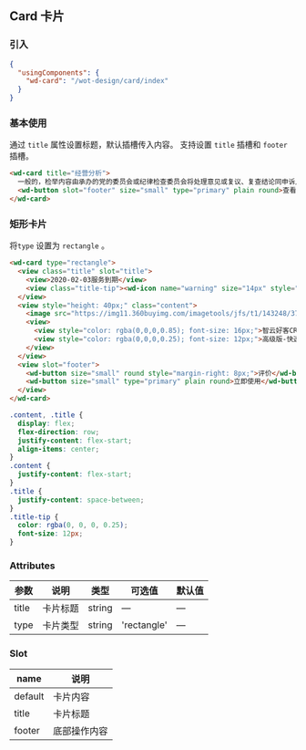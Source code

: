 ## Card 卡片

### 引入

```json
{
  "usingComponents": {
    "wd-card": "/wot-design/card/index"
  }
}
```

### 基本使用

通过 `title` 属性设置标题，默认插槽传入内容。
支持设置 `title` 插槽和 `footer` 插槽。

```html
<wd-card title="经营分析">
  一般的，检举内容由承办的党的委员会或纪律检查委员会将处理意见或复议、复查结论同申诉人见面，听取其意见。复议、复查的结论和决定，应交给申诉人一份。
  <wd-button slot="footer" size="small" type="primary" plain round>查看详情</wd-button>
</wd-card>
```

### 矩形卡片

将`type` 设置为 `rectangle` 。

```html
<wd-card type="rectangle">
  <view class="title" slot="title">
    <view>2020-02-03服务到期</view>
    <view class="title-tip"><wd-icon name="warning" size="14px" style="vertical-align: bottom"/> 您可以去电脑上使用该服务</view>
  </view>
  <view style="height: 40px;" class="content">
    <image src="https://img11.360buyimg.com/imagetools/jfs/t1/143248/37/5695/265818/5f3a8546E98d998a4/745897ca9c9e474b.jpg" width="40" height="40" alt="joy" style="border-radius: 4px; margin-right: 12px;" />
    <view>
      <view style="color: rgba(0,0,0,0.85); font-size: 16px;">智云好客CRM短信_催评营销</view>
      <view style="color: rgba(0,0,0,0.25); font-size: 12px;">高级版-快速吸粉 | 周期一年 </view>
    </view>
  </view>
  <view slot="footer">
    <wd-button size="small" round style="margin-right: 8px;">评价</wd-button>
    <wd-button size="small" type="primary" plain round>立即使用</wd-button>
  </view>
</wd-card>
```
```css
.content, .title {
  display: flex;
  flex-direction: row;
  justify-content: flex-start;
  align-items: center;
}
.content {
  justify-content: flex-start;
}
.title {
  justify-content: space-between;
}
.title-tip {
  color: rgba(0, 0, 0, 0.25);
  font-size: 12px;
}
```

### Attributes
| 参数          | 说明            | 类型            | 可选值                 | 默认值   |
|------------- |---------------- |---------------- |---------------------- |-------- |
| title        | 卡片标题          | string  |          —            |    —    |
| type        | 卡片类型          | string  |          'rectangle'            |    —    |

### Slot

| name      | 说明       |
|------------- |----------- |
| default | 卡片内容 |
| title | 卡片标题 |
| footer | 底部操作内容 |